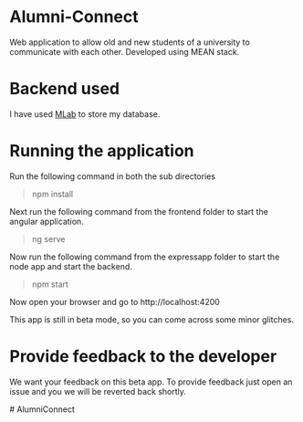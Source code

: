 # Alumni-Connect
Web application to allow old and new students of a university to communicate with each other. Developed using MEAN stack.

# Backend used
I have used [MLab](https://mlab.com/) to store my database.

# Running the application
Run the following command in both the sub directories 

> npm install

Next run the following command from the frontend folder to start the angular application.

> ng serve

Now run the following command from the expressapp folder to start the node app and start the backend.

> npm start

Now open your browser and go to http://localhost:4200 

This app is still in beta mode, so you can come across some minor glitches. 

# Provide feedback to the developer
We want your feedback on this beta app. To provide feedback just open an issue and you we will be reverted back shortly.

#   A l u m n i C o n n e c t  
 